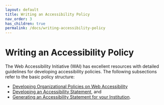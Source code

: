 ```yaml
---
layout: default
title: Writing an Accessibility Policy
nav_order: 3
has_children: true
permalink: /docs/writing-accessibility-policy
---
```


# Writing an Accessibility Policy

The Web Accessibility Initiative (WAI) has excellent resources with detailed guidelines for developing accessibility policies. The following subsections refer to the basic policy structure: 

-	[Developing Organizational Policies on Web Accessibility][org policies]
-	[Developing an Accessibility Statement](statements), and
-	[Generating an Accessibility Statement for your Institution](https://www.w3.org/WAI/planning/statements/generator/#create).

[org policies]: https://www.w3.org/WAI/planning/org-policies/
[statements]: https://www.w3.org/WAI/planning/statements/